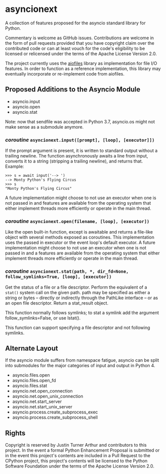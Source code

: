 # asyncionext
A collection of features proposed for the asyncio standard library for Python.

Commentary is welcome as GitHub issues. Contributions are welcome in the form of
pull requests provided that you have copyright claim over the contributed code
or can at least vouch for the code's eligibility to be licensed or relicensed
under the terms of the Apache License Version 2.0.

The project currently uses the [aiofiles](https://github.com/Tinche/aiofiles)
library as implementation for file I/O features. In order to function as a
reference implementation, this library may eventually incorporate or
re-implement code from aiofiles.


## Proposed Additions to the Asyncio Module
* asyncio.input
* asyncio.open
* asyncio.stat

Note: now that sendfile was accepted in Python 3.7, asyncio.os might not make
sense as a submodule anymore.

### _coroutine_ `asyncionext.input([prompt], [loop], [executor]])`
If the prompt argument is present, it is written to standard output without a
trailing newline. The function asynchronously awaits a line from input, converts
it to a string (stripping a trailing newline), and returns that. Example:

    >>> s = await input('--> ')  
    --> Monty Python's Flying Circus
    >>> s  
    "Monty Python's Flying Circus"

A future implementation might choose to not use an executor when one is not
passed in and features are available from the operating system that either
implement threads more efficiently or operate in the main thread.

### _coroutine_ `asyncionext.open(filename, [loop], [executor])`
Like the open built-in function, except is awaitable and returns a file-like
object with several methods exposed as coroutines. This implementation uses the
passed in executor or the event loop's default executor. A future implementation
might choose to not use an executor when one is not passed in and a features are
available from the operating system that either implement threads more
efficiently or operate in the main thread.

### _coroutine_ `asyncionext.stat(path, *, dir_fd=None, follow_symlinks=True, [loop], [executor])`
Get the status of a file or a file descriptor. Perform the equivalent of a
`stat()` system call on the given path. path may be specified as either a string
or bytes – directly or indirectly through the PathLike interface – or as an open
file descriptor. Return a stat_result object.

This function normally follows symlinks; to stat a symlink add the argument
follow_symlinks=False, or use lstat().

This function can support specifying a file descriptor and not following
symlinks.


## Alternate Layout
If the asyncio module suffers from namespace fatigue, asyncio can be split into
submodules for the major categories of input and output in Python 4.
* asyncio.files.open
* asyncio.files.open_fd
* asyncio.files.stat
* asyncio.net.open_connection
* asyncio.net.open_unix_connection
* asyncio.net.start_server
* asyncio.net.start_unix_server
* asyncio.process.create_subprocess_exec
* asyncio.process.create_subprocess_shell


## Rights
Copyright is reserved by Justin Turner Arthur and contributors to this project.
In the event a formal Python Enhancement Proposal is submitted or in
the event this project's contents are included in a Pull Request to the CPython
project, this project's contents will be licensed to the Python Software
Foundation under the terms of the Apache License Version 2.0.
